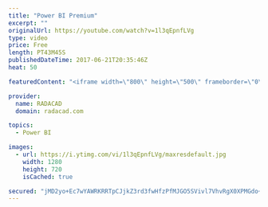 ```yaml
---
title: "Power BI Premium"
excerpt: ""
originalUrl: https://youtube.com/watch?v=1l3qEpnfLVg
type: video
price: Free
length: PT43M45S
publishedDateTime: 2017-06-21T20:35:46Z
heat: 50

featuredContent: "<iframe width=\"800\" height=\"500\" frameborder=\"0\" src=\"https://www.youtube.com/embed/1l3qEpnfLVg\" allow=\"accelerometer; autoplay; encrypted-media; gyroscope; picture-in-picture\" allowfullscreen></iframe>"

provider:
  name: RADACAD
  domain: radacad.com

topics:
  - Power BI

images:
  - url: https://i.ytimg.com/vi/1l3qEpnfLVg/maxresdefault.jpg
    width: 1280
    height: 720
    isCached: true

secured: "jMD2yo+Ec7wYAWRKRRTpCJjkZ3rd3fwHfzPfMJGO5SVivl7VhvRgX0XPMGdo++ojxX+YPRnt61GsfHd4onDJX3ZlCg3lrqjTN5n051jUGU8Z9JXRBSGl5xPDeOpX9caLcFoMzYFpTaboxEDt5wSIoI6Zs8EaexuZjClA2MP6MiaN88aohObti7x6u6exIUsqTCKIYa7pkl4uVCBQ81o3t2g4U7yTbMoh/GZ2GG9YpgOX92gXF+uwc90+YmdELFXy9e2W9iBTqvPxmjMCLzX6tVVpDJ+MI7GO9AXQCHZmM1I6D3RefB/9rxtaPOFp77je3krYMQJWxktvLAXh2vfmxVzuABX8ommXj4gRWN0NlN5cidO5eo5h44UVnJIE1Y+cNpNStuZQC13Jjzd/6STvFd+EpsdaY+GxYe2ckjZfVu4=;RjKjhxzOBKuKLhlgq8SKug=="
---
```



